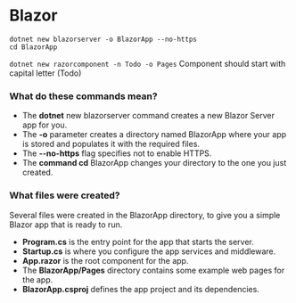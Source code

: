 # Blazor

```
dotnet new blazorserver -o BlazorApp --no-https 
cd BlazorApp
```
`dotnet new razorcomponent -n Todo -o Pages` 
Component should start with capital letter (Todo)

### What do these commands mean?
* The __dotnet__ new blazorserver command creates a new Blazor Server app for you.
* The __-o__ parameter creates a directory named BlazorApp where your app is stored and populates it with the required files.
* The __--no-https__ flag specifies not to enable HTTPS.
* The __command cd__ BlazorApp changes your directory to the one you just created.

### What files were created?
Several files were created in the BlazorApp directory, to give you a simple Blazor app that is ready to run.

* **Program.cs** is the entry point for the app that starts the server.
* **Startup.cs** is where you configure the app services and middleware.
* **App.razor** is the root component for the app.
* The **BlazorApp/Pages** directory contains some example web pages for the app.
* **BlazorApp.csproj** defines the app project and its dependencies.







